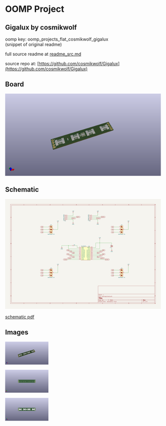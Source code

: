 # OOMP Project  
## Gigalux  by cosmikwolf  
  
oomp key: oomp_projects_flat_cosmikwolf_gigalux  
(snippet of original readme)  
  
  
  full source readme at [readme_src.md](readme_src.md)  
  
source repo at: [https://github.com/cosmikwolf/Gigalux](https://github.com/cosmikwolf/Gigalux)  
## Board  
  
[![working_3d.png](working_3d_600.png)](working_3d.png)  
## Schematic  
  
[![working_schematic.png](working_schematic_600.png)](working_schematic.png)  
  
[schematic pdf](working_schematic.pdf)  
## Images  
  
[![working_3d.png](working_3d_140.png)](working_3d.png)  
  
[![working_3d_back.png](working_3d_back_140.png)](working_3d_back.png)  
  
[![working_3d_front.png](working_3d_front_140.png)](working_3d_front.png)  
